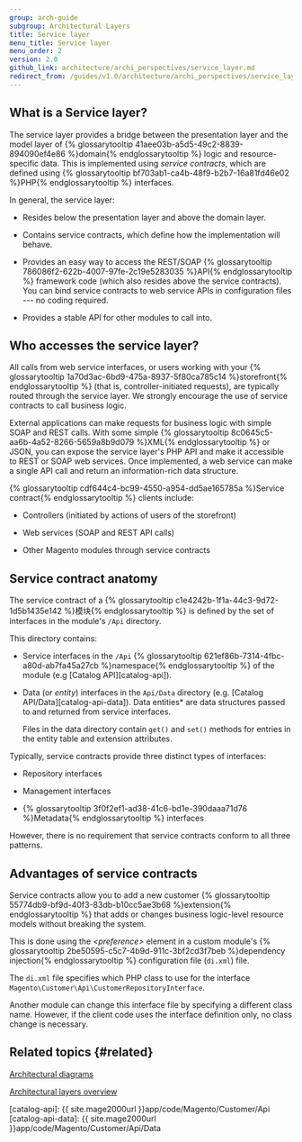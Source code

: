 ```yaml
---
group: arch-guide
subgroup: Architectural Layers
title: Service layer
menu_title: Service layer
menu_order: 2
version: 2.0
github_link: architecture/archi_perspectives/service_layer.md
redirect_from: /guides/v1.0/architecture/archi_perspectives/service_layer.html
---
```


## What is a Service layer?

The service layer provides a bridge between the presentation layer and the model layer of {% glossarytooltip 41aee03b-a5d5-49c2-8839-894090ef4e86 %}domain{% endglossarytooltip %} logic and resource-specific data.
This is implemented using *service contracts*, which are defined using {% glossarytooltip bf703ab1-ca4b-48f9-b2b7-16a81fd46e02 %}PHP{% endglossarytooltip %} interfaces.

In general, the service layer:

* Resides below the presentation layer and above the domain layer.

* Contains service contracts, which define how the implementation will behave.

* Provides an easy way to access the REST/SOAP {% glossarytooltip 786086f2-622b-4007-97fe-2c19e5283035 %}API{% endglossarytooltip %} framework code (which also resides above the service contracts).
You can bind service contracts to web service APIs in configuration files --- no coding required.

* Provides a stable API for other modules to call into.

## Who accesses the service layer?

All calls from web service interfaces, or users working with your {% glossarytooltip 1a70d3ac-6bd9-475a-8937-5f80ca785c14 %}storefront{% endglossarytooltip %} (that is, controller-initiated requests), are typically routed through the service layer.
We strongly encourage the use of service contracts to call business logic.

External applications can make requests for business logic with simple SOAP and REST calls.
With some simple {% glossarytooltip 8c0645c5-aa6b-4a52-8266-5659a8b9d079 %}XML{% endglossarytooltip %} or JSON, you can expose the service layer's PHP API and make it accessible to REST or SOAP web services.
Once implemented, a web service can make a single API call and return an information-rich data structure.

{% glossarytooltip cdf644c4-bc99-4550-a954-dd5ae165785a %}Service contract{% endglossarytooltip %} clients include:

* Controllers (initiated by actions of users of the storefront)

* Web services (SOAP and REST API calls)

* Other Magento modules through service contracts

## Service contract anatomy

The service contract of a {% glossarytooltip c1e4242b-1f1a-44c3-9d72-1d5b1435e142 %}模块{% endglossarytooltip %} is defined by the set of interfaces in the module's `/Api` directory.

This directory contains:

* Service interfaces in the `/Api` {% glossarytooltip 621ef86b-7314-4fbc-a80d-ab7fa45a27cb %}namespace{% endglossarytooltip %} of the module (e.g [Catalog API][catalog-api]).

* Data (or *entity*) interfaces in the `Api/Data` directory (e.g. [Catalog API/Data][catalog-api-data]).
  Data entities* are data structures passed to and returned from service interfaces.
  
  Files in the data directory contain `get()` and `set()` methods for entries in the entity table and extension attributes.

Typically, service contracts provide three distinct types of interfaces:

* Repository interfaces

* Management interfaces

* {% glossarytooltip 3f0f2ef1-ad38-41c6-bd1e-390daaa71d76 %}Metadata{% endglossarytooltip %} interfaces

However, there is no requirement that service contracts conform to all three patterns.

## Advantages of service contracts

Service contracts allow you to add a new customer {% glossarytooltip 55774db9-bf9d-40f3-83db-b10cc5ae3b68 %}extension{% endglossarytooltip %} that adds or changes business logic-level resource models without breaking the system.

This is done using the *&lt;preference&gt;* element in a custom module's {% glossarytooltip 2be50595-c5c7-4b9d-911c-3bf2cd3f7beb %}dependency injection{% endglossarytooltip %} configuration file (`di.xml`) file.

The `di.xml` file specifies which PHP class to use for the interface `Magento\Customer\Api\CustomerRepositoryInterface`.

Another module can change this interface file by specifying a different class name.
However, if the client code uses the interface definition only, no class change is necessary.

## Related topics {#related}

<a href="{{ page.baseurl }}/architecture/archi_perspectives/arch_diagrams.html">Architectural diagrams</a>

<a href="{{ page.baseurl }}/architecture/archi_perspectives/ALayers_intro.html">Architectural layers overview</a>

[catalog-api]: {{ site.mage2000url }}app/code/Magento/Customer/Api
[catalog-api-data]: {{ site.mage2000url }}app/code/Magento/Customer/Api/Data
